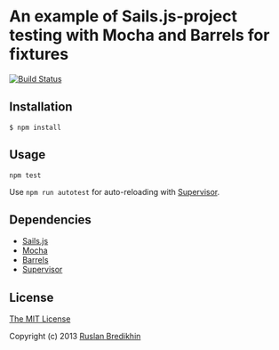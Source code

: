 # An example of Sails.js-project testing with Mocha and Barrels for fixtures

[![Build Status](https://travis-ci.org/bredikhin/sailsjs-mocha-testing-barrels-fixtures-example.png?branch=master)](https://travis-ci.org/bredikhin/sailsjs-mocha-testing-barrels-fixtures-example)

## Installation

`$ npm install`

## Usage

`npm test`

Use `npm run autotest` for auto-reloading with [Supervisor](https://npmjs.org/package/supervisor).

## Dependencies

* [Sails.js](http://sailsjs.org/)
* [Mocha](http://visionmedia.github.io/mocha/)
* [Barrels](https://github.com/bredikhin/barrels/)
* [Supervisor](https://npmjs.org/package/supervisor)

## License

[The MIT License](http://opensource.org/licenses/MIT)

Copyright (c) 2013 [Ruslan Bredikhin](http://ruslanbredikhin.com/)
